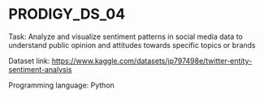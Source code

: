 # PRODIGY_DS_04

Task: Analyze and visualize sentiment patterns in social media data to understand public opinion and attitudes towards specific topics or brands

Dataset link: https://www.kaggle.com/datasets/jp797498e/twitter-entity-sentiment-analysis

Programming language: Python

